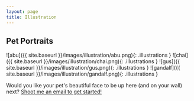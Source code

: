 ```yaml
---
layout: page
title: Illustration
---
```


<h2>Pet Portraits</h2>

![abu]({{ site.baseurl }}/images/illustration/abu.png){: .illustrations }
![chai]({{ site.baseurl }}/images/illustration/chai.png){: .illustrations }
![gus]({{ site.baseurl }}/images/illustration/gus.png){: .illustrations }
![gandalf]({{ site.baseurl }}/images/illustration/gandalf.png){: .illustrations }

Would you like your pet's beautiful face to be up here (and on your wall) next? <a href="mailto:jacobrokaw@gmail.com?subject=Pet Portrait"> Shoot me an email to get started!</a>
